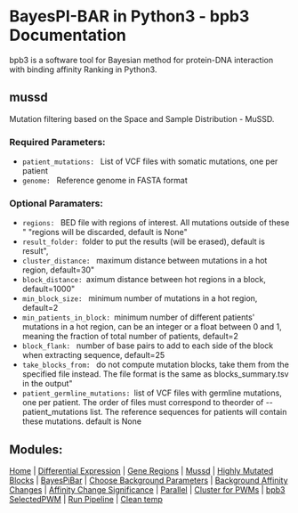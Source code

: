 # BayesPI-BAR in Python3 - bpb3 Documentation

bpb3 is a software tool for Bayesian method for protein-DNA interaction with binding affinity Ranking in Python3.

## mussd
<p>Mutation filtering based on the Space and Sample Distribution - MuSSD.</p>

### Required Parameters:

<ul>
  <li><code>patient_mutations: </code> List of VCF files with somatic mutations, one per patient </li>
  <li><code>genome: </code> Reference genome in FASTA format </li>
  
</ul>



### Optional Paramaters:

  
<ul>
  <li><code>regions: </code> BED file with regions of interest. All mutations outside of these "
                                            "regions will be discarded, default is None"</li>
<li><code>result_folder: </code>folder to put the results (will be erased), default is result",</li>
  <li><code>cluster_distance: </code> maximum distance between mutations in a hot region, default=30"</li>
<li><code>block_distance: </code>aximum distance between hot regions in a block, default=1000"</li>
  <li><code>min_block_size: </code> minimum number of mutations in a hot region, default=2</li>
<li><code>min_patients_in_block: </code>minimum number of different patients' mutations in a hot region, can be an integer or a float between 0 and 1, meaning the fraction of total number of patients, default=2</li>
  <li><code>block_flank: </code> number of base pairs to add to each side of the block when extracting sequence, default=25</li>
  <li><code>take_blocks_from: </code> do not compute mutation blocks, take them from the specified file instead. The file format is the same as blocks_summary.tsv in the output"</li>
<li><code>patient_germline_mutations: </code>list of VCF files with germline mutations, one per patient. The order of files must correspond to theorder of --patient_mutations list. The reference sequences for patients will contain these mutations. default is None</li>
</ul>


## Modules:
[Home](index.md) | [Differential Expression](differential_expression.md) | [Gene Regions](gene_regions.md) | [Mussd](mussd.md) | [Highly Mutated Blocks](highly_mutated_blocks.md) | [BayesPiBar](bayespi_bar.md) | [Choose Background Parameters](choose_background_parameters.md) | [Background Affinity Changes](background_affinity_changes.md) | [Affinity Change Significance](affinity_change_significance_test.md) | [Parallel](parallel.md) | [Cluster for PWMs](make_cluster4pwm.md) | [bpb3 SelectedPWM](bpb3selectedPWM.md) | [Run Pipeline](run_pipeline.md) | [Clean temp](clean_tmp.md) 
